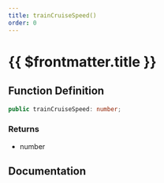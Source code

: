```yaml
---
title: trainCruiseSpeed()
order: 0
---
```


# {{ $frontmatter.title }}

<!--@include: ./trainCruiseSpeed_partial_header.md-->

## Function Definition

```ts
public trainCruiseSpeed: number;
```

### Returns

* number

## Documentation

<!--@include: ./trainCruiseSpeed_partial_footer.md-->
